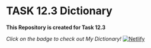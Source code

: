 # TASK 12.3 Dictionary

**This Repository is created for Task 12.3**

*Click on the badge to check out My Dictionary!* [![Netlify](https://img.shields.io/badge/netlify-%23000000.svg?style=for-the-badge&logo=netlify&logoColor=#00C7B7)](promise-dictionary-task-12-3.netlify.app)